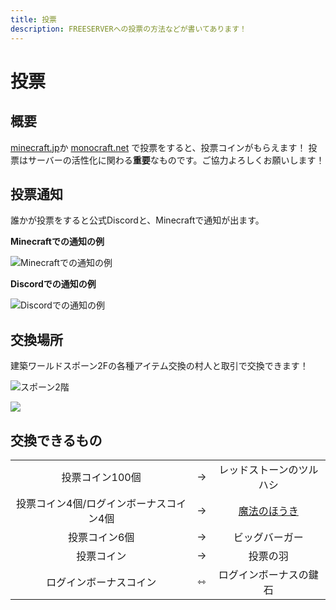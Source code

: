 ```yaml
---
title: 投票
description: FREESERVERへの投票の方法などが書いてあります！
---
```


# 投票

## 概要

[minecraft.jp](https://www.minecraft.jp/servers/play.freeserver.pro )か [monocraft.net](https://monocraft.net/servers/cb23696EAKqv51cX1L6U) で投票をすると、投票コインがもらえます！
投票はサーバーの活性化に関わる**重要**なものです。ご協力よろしくお願いします！

## 投票通知

誰かが投票をすると公式Discordと、Minecraftで通知が出ます。

**Minecraftでの通知の例**

![Minecraftでの通知の例](https://i.imgur.com/qS0mlyF.png)

**Discordでの通知の例**

![Discordでの通知の例](https://i.imgur.com/Ac5YHyu.png)

## 交換場所

建築ワールドスポーン2Fの各種アイテム交換の村人と取引で交換できます！

![スポーン2階](https://i.imgur.com/8SqxX2P.png)

<a href="https://minecraft.jp/servers/play.freeserver.pro"><img src="https://minecraft.jp/servers/play.freeserver.pro/banner/1/560x95.png"/></a>

## 交換できるもの

|  |  |  |
| :-: | :-: | :-: |
| 投票コイン100個 | → | レッドストーンのツルハシ |
| 投票コイン4個/ログインボーナスコイン4個 | → | [魔法のほうき](item/broom) |
| 投票コイン6個 | → | ビッグバーガー |
| 投票コイン | → | 投票の羽 |
| ログインボーナスコイン | ⇿ | ログインボーナスの鍵石 |
